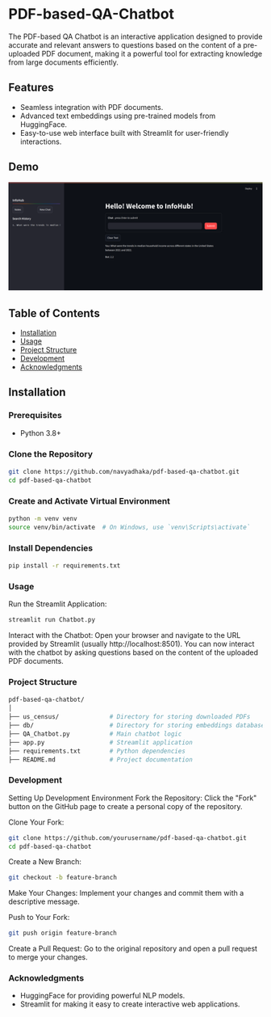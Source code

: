 # PDF-based-QA-Chatbot
The PDF-based QA Chatbot is an interactive application designed to provide accurate and relevant answers to questions based on the content of a pre-uploaded PDF document, making it a powerful tool for extracting knowledge from large documents efficiently.
## Features
- Seamless integration with PDF documents.
- Advanced text embeddings using pre-trained models from HuggingFace.
- Easy-to-use web interface built with Streamlit for user-friendly interactions.
## Demo
![Demo](image.png)

## Table of Contents
- [Installation](#installation)
- [Usage](#usage)
- [Project Structure](#project-structure)
- [Development](#development)
- [Acknowledgments](#acknowledgments)

## Installation

### Prerequisites
- Python 3.8+

### Clone the Repository
```sh
git clone https://github.com/navyadhaka/pdf-based-qa-chatbot.git
cd pdf-based-qa-chatbot
```

### Create and Activate Virtual Environment
```sh
python -m venv venv
source venv/bin/activate  # On Windows, use `venv\Scripts\activate`
```

### Install Dependencies
```sh
pip install -r requirements.txt
```

### Usage
Run the Streamlit Application:
```sh
streamlit run Chatbot.py
```
Interact with the Chatbot:
Open your browser and navigate to the URL provided by Streamlit (usually http://localhost:8501). You can now interact with the chatbot by asking questions based on the content of the uploaded PDF documents.

### Project Structure
```bash
pdf-based-qa-chatbot/
│
├── us_census/              # Directory for storing downloaded PDFs
├── db/                     # Directory for storing embeddings database
├── QA_Chatbot.py           # Main chatbot logic
├── app.py                  # Streamlit application
├── requirements.txt        # Python dependencies
├── README.md               # Project documentation
```

### Development
Setting Up Development Environment
Fork the Repository:
Click the "Fork" button on the GitHub page to create a personal copy of the repository.

Clone Your Fork:
```sh
git clone https://github.com/yourusername/pdf-based-qa-chatbot.git
cd pdf-based-qa-chatbot
```
Create a New Branch:
```sh
git checkout -b feature-branch
```
Make Your Changes:
Implement your changes and commit them with a descriptive message.

Push to Your Fork:
```sh
git push origin feature-branch
```
Create a Pull Request:
Go to the original repository and open a pull request to merge your changes.

### Acknowledgments
- HuggingFace for providing powerful NLP models.
- Streamlit for making it easy to create interactive web applications.
